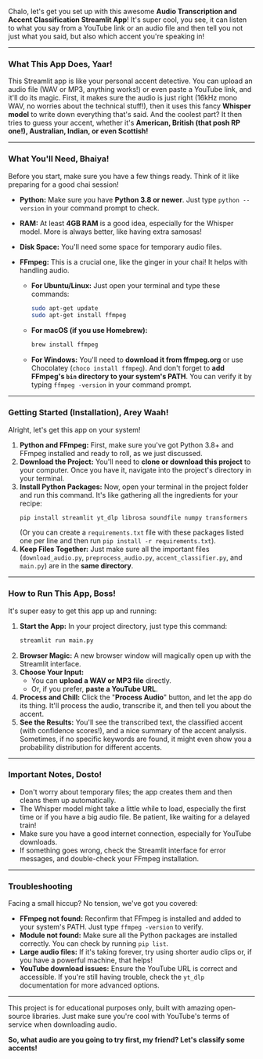 Chalo, let's get you set up with this awesome **Audio Transcription and Accent Classification Streamlit App**! It's super cool, you see, it can listen to what you say from a YouTube link or an audio file and then tell you not just what you said, but also which accent you're speaking in!

---

### **What This App Does, Yaar!**

This Streamlit app is like your personal accent detective. You can upload an audio file (WAV or MP3, anything works!) or even paste a YouTube link, and it'll do its magic. First, it makes sure the audio is just right (16kHz mono WAV, no worries about the technical stuff!), then it uses this fancy **Whisper model** to write down everything that's said. And the coolest part? It then tries to guess your accent, whether it's **American, British (that posh RP one!), Australian, Indian, or even Scottish!**

---

### **What You'll Need, Bhaiya!**

Before you start, make sure you have a few things ready. Think of it like preparing for a good chai session!

* **Python:** Make sure you have **Python 3.8 or newer**. Just type `python --version` in your command prompt to check.
* **RAM:** At least **4GB RAM** is a good idea, especially for the Whisper model. More is always better, like having extra samosas!
* **Disk Space:** You'll need some space for temporary audio files.
* **FFmpeg:** This is a crucial one, like the ginger in your chai! It helps with handling audio.

    * **For Ubuntu/Linux:** Just open your terminal and type these commands:
        ```bash
        sudo apt-get update
        sudo apt-get install ffmpeg
        ```
    * **For macOS (if you use Homebrew):**
        ```bash
        brew install ffmpeg
        ```
    * **For Windows:** You'll need to **download it from ffmpeg.org** or use Chocolatey (`choco install ffmpeg`). And don't forget to **add FFmpeg's `bin` directory to your system's PATH**. You can verify it by typing `ffmpeg -version` in your command prompt.

---

### **Getting Started (Installation), Arey Waah!**

Alright, let's get this app on your system!

1.  **Python and FFmpeg:** First, make sure you've got Python 3.8+ and FFmpeg installed and ready to roll, as we just discussed.
2.  **Download the Project:** You'll need to **clone or download this project** to your computer. Once you have it, navigate into the project's directory in your terminal.
3.  **Install Python Packages:** Now, open your terminal in the project folder and run this command. It's like gathering all the ingredients for your recipe:
    ```bash
    pip install streamlit yt_dlp librosa soundfile numpy transformers
    ```
    (Or you can create a `requirements.txt` file with these packages listed one per line and then run `pip install -r requirements.txt`).
4.  **Keep Files Together:** Just make sure all the important files (`download_audio.py`, `preprocess_audio.py`, `accent_classifier.py`, and `main.py`) are in the **same directory**.

---

### **How to Run This App, Boss!**

It's super easy to get this app up and running:

1.  **Start the App:** In your project directory, just type this command:
    ```bash
    streamlit run main.py
    ```
2.  **Browser Magic:** A new browser window will magically open up with the Streamlit interface.
3.  **Choose Your Input:**
    * You can **upload a WAV or MP3 file** directly.
    * Or, if you prefer, **paste a YouTube URL**.
4.  **Process and Chill:** Click the "**Process Audio**" button, and let the app do its thing. It'll process the audio, transcribe it, and then tell you about the accent.
5.  **See the Results:** You'll see the transcribed text, the classified accent (with confidence scores!), and a nice summary of the accent analysis. Sometimes, if no specific keywords are found, it might even show you a probability distribution for different accents.

---

### **Important Notes, Dosto!**

* Don't worry about temporary files; the app creates them and then cleans them up automatically.
* The Whisper model might take a little while to load, especially the first time or if you have a big audio file. Be patient, like waiting for a delayed train!
* Make sure you have a good internet connection, especially for YouTube downloads.
* If something goes wrong, check the Streamlit interface for error messages, and double-check your FFmpeg installation.

---

### **Troubleshooting**

Facing a small hiccup? No tension, we've got you covered:

* **FFmpeg not found:** Reconfirm that FFmpeg is installed and added to your system's PATH. Just type `ffmpeg -version` to verify.
* **Module not found:** Make sure all the Python packages are installed correctly. You can check by running `pip list`.
* **Large audio files:** If it's taking forever, try using shorter audio clips or, if you have a powerful machine, that helps!
* **YouTube download issues:** Ensure the YouTube URL is correct and accessible. If you're still having trouble, check the `yt_dlp` documentation for more advanced options.

---

This project is for educational purposes only, built with amazing open-source libraries. Just make sure you're cool with YouTube's terms of service when downloading audio.

**So, what audio are you going to try first, my friend? Let's classify some accents!**
